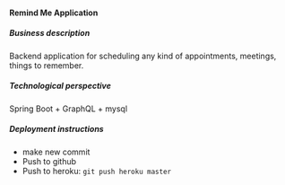 #### Remind Me Application

##### Business description
Backend application for scheduling any kind of appointments, meetings, things to remember.

##### Technological perspective
Spring Boot + GraphQL + mysql


##### Deployment instructions
* make new commit
* Push to github
* Push to heroku: `git push heroku master`

